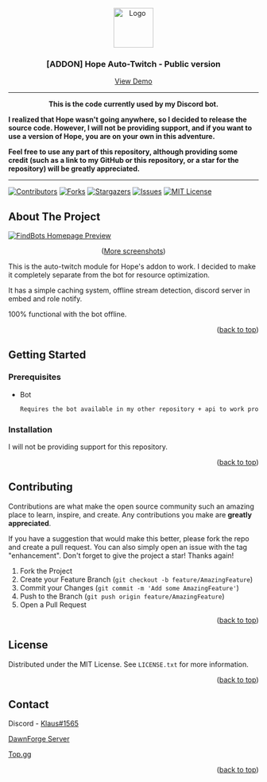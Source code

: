 <!-- LOGO -->
<br />
<div align="center">
  <a href="https://github.com/klaus-2/FindBots-Botlist">
    <img src="https://cdn.discordapp.com/avatars/901243176814276680/0b216cbe24f1dde9e901d95c1f59c5ad.png" alt="Logo" width="80" height="80">
  </a>

  <h3 align="center"> [ADDON] Hope Auto-Twitch - Public version </h3>

  <p align="center">
    <a href="https://hopebot.top">View Demo</a>
  </p>
</div>

---

<p align="center"><strong>This is the code currently used by my Discord bot.

I realized that Hope wasn't going anywhere, so I decided to release the source code. However, I will not be providing support, and if you want to use a version of Hope, you are on your own in this adventure.

Feel free to use any part of this repository, although providing some credit (such as a link to my GitHub or this repository, or a star for the repository) will be greatly appreciated.</strong></p>

---

<div id="top"></div>

[![Contributors][contributors-shield]][contributors-url]
[![Forks][forks-shield]][forks-url]
[![Stargazers][stars-shield]][stars-url]
[![Issues][issues-shield]][issues-url]
[![MIT License][license-shield]][license-url]

<!-- ABOUT THE PROJECT -->

## About The Project

[![FindBots Homepage Preview][product-screenshot]](#)

<p align="center">(<a href="github-images">More screenshots</a>)</p>

This is the auto-twitch module for Hope's addon to work. I decided to make it completely separate from the bot for resource optimization.

It has a simple caching system, offline stream detection, discord server in embed and role notify.

100% functional with the bot offline.

<p align="right">(<a href="#top">back to top</a>)</p>

<!-- GETTING STARTED -->

## Getting Started

### Prerequisites

- Bot
  ```sh
  Requires the bot available in my other repository + api to work properly, otherwise a maintenance screen will be displayed.
  ```

### Installation

I will not be providing support for this repository.

<p align="right">(<a href="#top">back to top</a>)</p>

<!-- CONTRIBUTING -->

## Contributing

Contributions are what make the open source community such an amazing place to learn, inspire, and create. Any contributions you make are **greatly appreciated**.

If you have a suggestion that would make this better, please fork the repo and create a pull request. You can also simply open an issue with the tag "enhancement".
Don't forget to give the project a star! Thanks again!

1. Fork the Project
2. Create your Feature Branch (`git checkout -b feature/AmazingFeature`)
3. Commit your Changes (`git commit -m 'Add some AmazingFeature'`)
4. Push to the Branch (`git push origin feature/AmazingFeature`)
5. Open a Pull Request

<p align="right">(<a href="#top">back to top</a>)</p>

<!-- LICENSE -->

## License

Distributed under the MIT License. See `LICENSE.txt` for more information.

<p align="right">(<a href="#top">back to top</a>)</p>

<!-- CONTACT -->

## Contact

Discord - [Klaus#1565](https://discordapp.com/users/622812963572809771/)

[DawnForge Server](https://discord.gg/D8dWtRWfYt)

[Top.gg](https://top.gg/bot/901243176814276680/)

<p align="right">(<a href="#top">back to top</a>)</p>

<!-- MARKDOWN LINKS & IMAGES -->
<!-- https://www.markdownguide.org/basic-syntax/#reference-style-links -->

[contributors-shield]: https://img.shields.io/github/contributors/klaus-2/FindBots-Botlist.svg?style=for-the-badge
[contributors-url]: https://github.com/klaus-2/FindBots-Botlist/graphs/contributors
[forks-shield]: https://img.shields.io/github/forks/klaus-2/FindBots-Botlist.svg?style=for-the-badge
[forks-url]: https://github.com/klaus-2/FindBots-Botlist/network/members
[stars-shield]: https://img.shields.io/github/stars/klaus-2/FindBots-Botlist.svg?style=for-the-badge
[stars-url]: https://github.com/klaus-2/FindBots-Botlist/stargazers
[issues-shield]: https://img.shields.io/github/issues/klaus-2/FindBots-Botlist.svg?style=for-the-badge
[issues-url]: https://github.com/klaus-2/FindBots-Botlist/issues
[license-shield]: https://img.shields.io/github/license/klaus-2/FindBots-Botlist.svg?style=for-the-badge
[license-url]: https://github.com/klaus-2/FindBots-Botlist/blob/master/LICENSE.txt
[linkedin-shield]: https://img.shields.io/badge/-LinkedIn-black.svg?style=for-the-badge&logo=linkedin&colorB=555
[linkedin-url]: https://linkedin.com/in/othneildrew
[product-screenshot]: https://i.imgur.com/PGCn6EJ.png